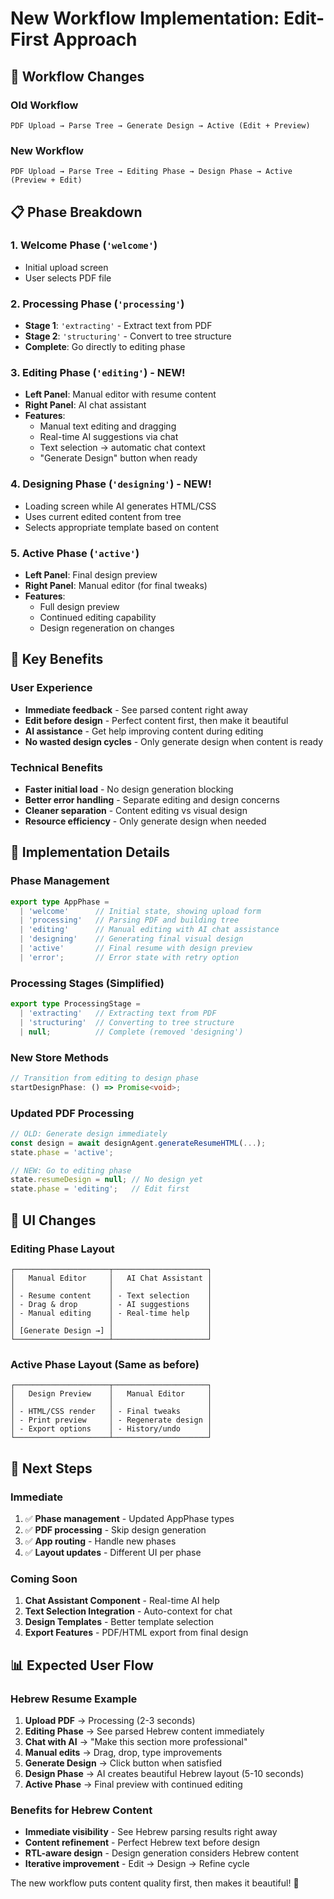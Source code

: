 # New Workflow Implementation: Edit-First Approach

## 🔄 **Workflow Changes**

### **Old Workflow**
```
PDF Upload → Parse Tree → Generate Design → Active (Edit + Preview)
```

### **New Workflow** 
```
PDF Upload → Parse Tree → Editing Phase → Design Phase → Active (Preview + Edit)
```

## 📋 **Phase Breakdown**

### **1. Welcome Phase** (`'welcome'`)
- Initial upload screen
- User selects PDF file

### **2. Processing Phase** (`'processing'`)
- **Stage 1**: `'extracting'` - Extract text from PDF
- **Stage 2**: `'structuring'` - Convert to tree structure
- **Complete**: Go directly to editing phase

### **3. Editing Phase** (`'editing'`) - NEW!
- **Left Panel**: Manual editor with resume content
- **Right Panel**: AI chat assistant
- **Features**:
  - Manual text editing and dragging
  - Real-time AI suggestions via chat
  - Text selection → automatic chat context
  - "Generate Design" button when ready

### **4. Designing Phase** (`'designing'`) - NEW!
- Loading screen while AI generates HTML/CSS
- Uses current edited content from tree
- Selects appropriate template based on content

### **5. Active Phase** (`'active'`)
- **Left Panel**: Final design preview
- **Right Panel**: Manual editor (for final tweaks)
- **Features**:
  - Full design preview
  - Continued editing capability
  - Design regeneration on changes

## 🎯 **Key Benefits**

### **User Experience**
- **Immediate feedback** - See parsed content right away
- **Edit before design** - Perfect content first, then make it beautiful
- **AI assistance** - Get help improving content during editing
- **No wasted design cycles** - Only generate design when content is ready

### **Technical Benefits**
- **Faster initial load** - No design generation blocking
- **Better error handling** - Separate editing and design concerns
- **Cleaner separation** - Content editing vs visual design
- **Resource efficiency** - Only generate design when needed

## 🔧 **Implementation Details**

### **Phase Management**
```typescript
export type AppPhase = 
  | 'welcome'      // Initial state, showing upload form
  | 'processing'   // Parsing PDF and building tree
  | 'editing'      // Manual editing with AI chat assistance
  | 'designing'    // Generating final visual design
  | 'active'       // Final resume with design preview
  | 'error';       // Error state with retry option
```

### **Processing Stages** (Simplified)
```typescript
export type ProcessingStage = 
  | 'extracting'   // Extracting text from PDF
  | 'structuring'  // Converting to tree structure
  | null;          // Complete (removed 'designing')
```

### **New Store Methods**
```typescript
// Transition from editing to design phase
startDesignPhase: () => Promise<void>;
```

### **Updated PDF Processing**
```typescript
// OLD: Generate design immediately
const design = await designAgent.generateResumeHTML(...);
state.phase = 'active';

// NEW: Go to editing phase
state.resumeDesign = null; // No design yet
state.phase = 'editing';   // Edit first
```

## 🎨 **UI Changes**

### **Editing Phase Layout**
```
┌─────────────────────┬─────────────────────┐
│   Manual Editor     │   AI Chat Assistant │
│                     │                     │
│ - Resume content    │ - Text selection    │
│ - Drag & drop       │ - AI suggestions    │
│ - Manual editing    │ - Real-time help    │
│                     │                     │
│ [Generate Design →] │                     │
└─────────────────────┴─────────────────────┘
```

### **Active Phase Layout** (Same as before)
```
┌─────────────────────┬─────────────────────┐
│   Design Preview    │   Manual Editor     │
│                     │                     │
│ - HTML/CSS render   │ - Final tweaks      │
│ - Print preview     │ - Regenerate design │
│ - Export options    │ - History/undo      │
└─────────────────────┴─────────────────────┘
```

## 🚀 **Next Steps**

### **Immediate**
1. ✅ **Phase management** - Updated AppPhase types
2. ✅ **PDF processing** - Skip design generation
3. ✅ **App routing** - Handle new phases
4. ✅ **Layout updates** - Different UI per phase

### **Coming Soon**
1. **Chat Assistant Component** - Real-time AI help
2. **Text Selection Integration** - Auto-context for chat
3. **Design Templates** - Better template selection
4. **Export Features** - PDF/HTML export from final design

## 📊 **Expected User Flow**

### **Hebrew Resume Example**
1. **Upload PDF** → Processing (2-3 seconds)
2. **Editing Phase** → See parsed Hebrew content immediately
3. **Chat with AI** → "Make this section more professional"
4. **Manual edits** → Drag, drop, type improvements
5. **Generate Design** → Click button when satisfied
6. **Design Phase** → AI creates beautiful Hebrew layout (5-10 seconds)
7. **Active Phase** → Final preview with continued editing

### **Benefits for Hebrew Content**
- **Immediate visibility** - See Hebrew parsing results right away
- **Content refinement** - Perfect Hebrew text before design
- **RTL-aware design** - Design generation considers Hebrew content
- **Iterative improvement** - Edit → Design → Refine cycle

The new workflow puts content quality first, then makes it beautiful! 🎯